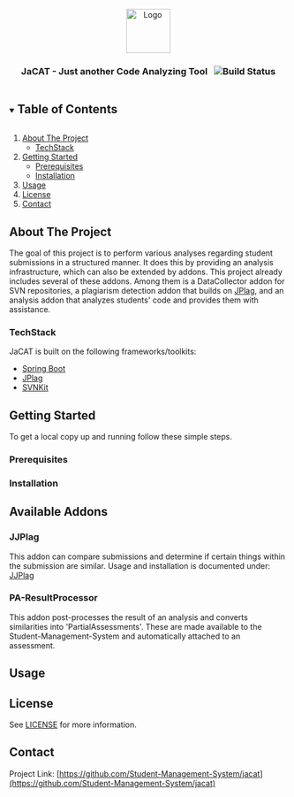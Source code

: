 <p align="center">
  <a href="https://github.com/Student-Management-System/jacat">
    <img src="images/logo.png" alt="Logo" width="80" height="80">
  </a>

  <h3 align="center">JaCAT - Just another Code Analyzing Tool &nbsp;&nbsp;<img src="https://jenkins-2.sse.uni-hildesheim.de/buildStatus/icon?job=Teaching_JaCAT&style=flat-square" alt="Build Status"></h3> 

</p>



<!-- TABLE OF CONTENTS -->
<details open="open">
  <summary><h2 style="display: inline-block">Table of Contents</h2></summary>
  <ol>
    <li>
      <a href="#about-the-project">About The Project</a>
      <ul>
        <li><a href="#TechStack">TechStack</a></li>
      </ul>
    </li>
    <li>
      <a href="#getting-started">Getting Started</a>
      <ul>
        <li><a href="#prerequisites">Prerequisites</a></li>
        <li><a href="#installation">Installation</a></li>
      </ul>
    </li>
    <li><a href="#usage">Usage</a></li>
    <li><a href="#license">License</a></li>
    <li><a href="#contact">Contact</a></li>
  </ol>
</details>



<!-- ABOUT THE PROJECT -->
## About The Project

The goal of this project is to perform various analyses regarding student submissions 
in a structured manner. It does this by providing an analysis infrastructure, 
which can also be extended by addons. This project already includes several of these 
addons. Among them is a DataCollector addon for SVN repositories, a plagiarism detection
addon that builds on [JPlag](http://jplag.ipd.kit.edu), and an analysis addon that analyzes students' code and provides
them with assistance. 

### TechStack

JaCAT is built on the following frameworks/toolkits:

* [Spring Boot](https://spring.io)
* [JPlag](http://jplag.ipd.kit.edu)
* [SVNKit](https://svnkit.com/)


<!-- GETTING STARTED -->
## Getting Started

To get a local copy up and running follow these simple steps.

### Prerequisites

### Installation

## Available Addons

### JJPlag

This addon can compare submissions and determine if certain things within the submission 
are similar. Usage and installation is documented under: 
[JJPlag](https://github.com/Student-Management-System/jacat/tree/main/jpplag-addon)

### PA-ResultProcessor

This addon post-processes the result of an analysis and converts similarities into 
'PartialAssessments'.  These are made available to the Student-Management-System and
automatically attached to an assessment.

<!-- USAGE EXAMPLES -->
## Usage

<!-- LICENSE -->
## License

See [LICENSE](https://github.com/Student-Management-System/jacat/blob/main/LICENSE) for more information.

<!-- CONTACT -->
## Contact

Project Link: [https://github.com/Student-Management-System/jacat](https://github.com/Student-Management-System/jacat)
